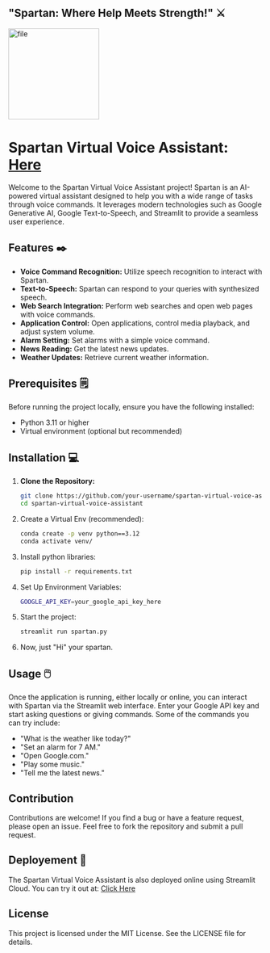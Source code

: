 ## "Spartan: Where Help Meets Strength!" ⚔️
<img src="https://github.com/user-attachments/assets/dddfdfb2-73a7-4a70-a660-64380f880018" alt="file" width="180"/>

# Spartan Virtual Voice Assistant: [Here](https://spartan-assistant.streamlit.app/)

Welcome to the Spartan Virtual Voice Assistant project! Spartan is an AI-powered virtual assistant designed to help you with a wide range of tasks through voice commands. It leverages modern technologies such as Google Generative AI, Google Text-to-Speech, and Streamlit to provide a seamless user experience.

## Features ✒️

- **Voice Command Recognition:** Utilize speech recognition to interact with Spartan.
- **Text-to-Speech:** Spartan can respond to your queries with synthesized speech.
- **Web Search Integration:** Perform web searches and open web pages with voice commands.
- **Application Control:** Open applications, control media playback, and adjust system volume.
- **Alarm Setting:** Set alarms with a simple voice command.
- **News Reading:** Get the latest news updates.
- **Weather Updates:** Retrieve current weather information.

## Prerequisites 🗒️

Before running the project locally, ensure you have the following installed:

- Python 3.11 or higher
- Virtual environment (optional but recommended)

## Installation 💻

1. **Clone the Repository:**

   ```sh
   git clone https://github.com/your-username/spartan-virtual-voice-assistant.git
   cd spartan-virtual-voice-assistant

2. Create a Virtual Env (recommended):

    ```bash
    conda create -p venv python==3.12
    conda activate venv/
    ```

3. Install python libraries:

    ```bash
    pip install -r requirements.txt
    ```

4. Set Up Environment Variables:
   
    ```bash
    GOOGLE_API_KEY=your_google_api_key_here
    ```
    
5. Start the project:

    ```bash
    streamlit run spartan.py 
    ```

6. Now, just "Hi" your spartan.

## Usage 🖱️

Once the application is running, either locally or online, you can interact with Spartan via the Streamlit web interface. Enter your Google API key and start asking questions or giving commands. Some of the commands you can try include:

- "What is the weather like today?"
- "Set an alarm for 7 AM."
- "Open Google.com."
- "Play some music."
- "Tell me the latest news."

## Contribution

Contributions are welcome! If you find a bug or have a feature request, please open an issue. Feel free to fork the repository and submit a pull request.

## Deployement 📱

The Spartan Virtual Voice Assistant is also deployed online using Streamlit Cloud. You can try it out at:
[Click Here](https://spartan-assistant.streamlit.app/)

## License

This project is licensed under the MIT License. See the LICENSE file for details.





